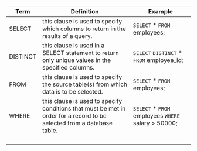 | Term | Definition | Example |
|--|--|--|
| SELECT | this clause is used to specify which columns to return in the results of a query. | `SELECT` * `FROM` employees; |
| DISTINCT | this clause is used in a SELECT statement to return only unique values in the specified columns. | `SELECT` `DISTINCT` * `FROM` employee_id; |
| FROM | this clause is used to specify the source table(s) from which data is to be selected. | `SELECT` * `FROM` employees; |
| WHERE | this clause is used to specify conditions that must be met in order for a record to be selected from a database table. | `SELECT` * `FROM` employees `WHERE` salary > 50000; |
| | |
| | |
| | |
| | |